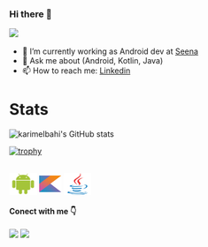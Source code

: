 ### Hi there 👋
![](https://komarev.com/ghpvc/?username=karimelbahi)


- 🔭 I’m currently working  as Android dev at [Seena](https://www.linkedin.com/company/seenapay/mycompany/)
- 💬 Ask me about (Android, Kotlin, Java)
- 📫 How to reach me: [Linkedin](https://www.linkedin.com/in/k-elbahi/#)


# Stats 

<!-- <div>
  <a href="https://github.com/karimelbahi">
  <img height="145em" src="https://github-readme-stats.vercel.app/api?username=karimelbahi&show_icons=true&theme=radical&include_all_commits=true&count_private=true"/>
  <img height="145em" src="https://github-readme-stats.vercel.app/api/top-langs/?username=karimelbahi&layout=compact&langs_count=7&theme=onedark"/>
</div> -->
  
![karimelbahi's GitHub stats](https://github-readme-stats.vercel.app/api?username=karimelbahi&show_icons=true&theme=onedark)
<!-- [![Top Langs](https://github-readme-stats.vercel.app/api/top-langs/?username=karimelbahi&layout=compact)](https://github.com/anuraghazra/github-readme-stats) -->


[![trophy](https://github-profile-trophy.vercel.app/?username=karimelbahi&theme=onedark)](https://github.com/karimelbahi/github-profile-trophy)

<!-- https://github-profile-trophy.vercel.app/?username=karimelbahi&theme=onedark -->


<div style="display: inline_block"><br>
  <img align="center" alt="Mark-android" height="40" width="50" src="https://github.com/devicons/devicon/blob/master/icons/android/android-plain.svg">
  <img align="center" alt="Mark-kotlin" height="30" width="40" src="https://github.com/devicons/devicon/blob/master/icons/kotlin/kotlin-original.svg">
  <img align="center" alt="Mark-java" height="40" width="50" src="https://github.com/devicons/devicon/blob/master/icons/java/java-original.svg">
</div>



 #### Conect with me 👇
 
 <div>
  <a href="https://www.linkedin.com/in/k-elbahi/" target="_blank"><img src="https://img.shields.io/badge/LinkedIn-0077B5?style=for-the-badge&logo=linkedin&logoColor=white" target="_blank"></a> 
  <a href = "mailto:k.a.ebahi@gmail.com"><img src="https://img.shields.io/badge/Gmail-D14836?style=for-the-badge&logo=gmail&logoColor=white" target="_blank"></a>
 </div>


